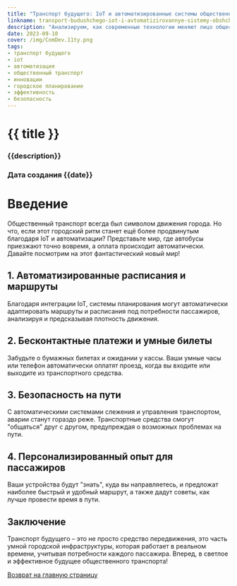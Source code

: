 ```yaml
---
title: "Транспорт будущего: IoT и автоматизированные системы общественного транспорта"
linkname: transport-budushchego-iot-i-avtomatizirovannye-sistemy-obshchestvennogo-transporta
description: "Анализируем, как современные технологии меняют лицо общественного транспорта и что нас ждёт в будущем."
date: 2023-09-10
cover: /img/ComDev.11ty.png
tags: 
- транспорт будущего
- iot
- автоматизация
- общественный транспорт
- инновации
- городское планирование
- эффективность
- безопасность
---
```


# {{ title }}
### {{description}}
### Дата создания {{date}}

# Введение
Общественный транспорт всегда был символом движения города. Но что, если этот городский ритм станет ещё более продвинутым благодаря IoT и автоматизации? Представьте мир, где автобусы приезжают точно вовремя, а оплата происходит автоматически. Давайте посмотрим на этот фантастический новый мир!

## 1. Автоматизированные расписания и маршруты
Благодаря интеграции IoT, системы планирования могут автоматически адаптировать маршруты и расписания под потребности пассажиров, анализируя и предсказывая плотность движения.

## 2. Бесконтактные платежи и умные билеты
Забудьте о бумажных билетах и ожидании у кассы. Ваши умные часы или телефон автоматически оплатят проезд, когда вы входите или выходите из транспортного средства.

## 3. Безопасность на пути
С автоматическими системами слежения и управления транспортом, аварии станут гораздо реже. Транспортные средства смогут "общаться" друг с другом, предупреждая о возможных проблемах на пути.

## 4. Персонализированный опыт для пассажиров
Ваши устройства будут "знать", куда вы направляетесь, и предложат наиболее быстрый и удобный маршрут, а также дадут советы, как лучше провести время в пути.

## Заключение
Транспорт будущего – это не просто средство передвижения, это часть умной городской инфраструктуры, которая работает в реальном времени, учитывая потребности каждого пассажира. Вперед, в светлое и эффективное будущее общественного транспорта!

[Возврат на главную страницу](/)